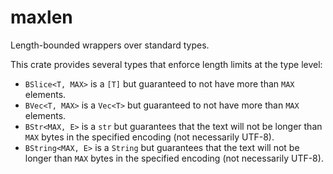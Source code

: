 # maxlen

Length-bounded wrappers over standard types.

This crate provides several types that enforce length limits at the type level:
- `BSlice<T, MAX>` is a `[T]` but guaranteed to not have more than `MAX` elements.
- `BVec<T, MAX>` is a `Vec<T>` but guaranteed to not have more than `MAX` elements.
- `BStr<MAX, E>` is a `str` but guarantees that the text will not be longer than `MAX` bytes in the specified encoding (not necessarily UTF-8).
- `BString<MAX, E>` is a `String` but guarantees that the text will not be longer than `MAX` bytes in the specified encoding (not necessarily UTF-8).
